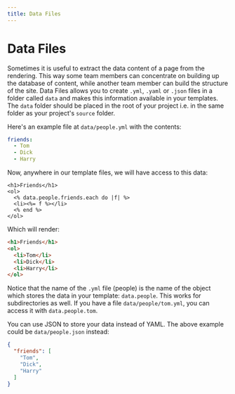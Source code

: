 ```yaml
---
title: Data Files
---
```


# Data Files

Sometimes it is useful to extract the data content of a page from the
rendering. This way some team members can concentrate on building up the
database of content, while another team member can build the structure of the
site. Data Files allows you to create `.yml`, `.yaml` or `.json` files in a
folder called `data` and makes this information available in your templates.
The `data` folder should be placed in the root of your project i.e. in the same
folder as your project's `source` folder.

Here's an example file at `data/people.yml` with the contents:

```yaml
friends:
  - Tom
  - Dick
  - Harry
```

Now, anywhere in our template files, we will have access to this data:

```erb
<h1>Friends</h1>
<ol>
  <% data.people.friends.each do |f| %>
  <li><%= f %></li>
  <% end %>
</ol>
```

Which will render:

```html
<h1>Friends</h1>
<ol>
  <li>Tom</li>
  <li>Dick</li>
  <li>Harry</li>
</ol>
```

Notice that the name of the `.yml` file (people) is the name of the object
which stores the data in your template: `data.people`. This works for
subdirectories as well. If you have a file `data/people/tom.yml`, you can
access it with `data.people.tom`.

You can use JSON to store your data instead of YAML. The above example could be
`data/people.json` instead:

```json
{
  "friends": [
    "Tom",
    "Dick",
    "Harry"
  ]
}
```
